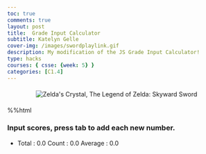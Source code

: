 ```yaml
---
toc: true
comments: true
layout: post
title:  Grade Input Calculator
subtitle: Katelyn Gelle
cover-img: /images/swordplaylink.gif
description: My modification of the JS Grade Input Calculator!
type: hacks
courses: { csse: {week: 5} }
categories: [C1.4]
---
```


<div style="text-align: center; margin-top: 20px; margin-bottom: 20px;">
  <img src="{{site.baseurl}}/images/canyouhearmelink.gif" alt="Zelda's Crystal, The Legend of Zelda: Skyward Sword" />
</div>

%%html

<!-- Help Message -->
<h3>Input scores, press tab to add each new number.</h3>
<!-- Totals -->
<ul>
    <li>
        Total : <span id="total">0.0</span>
        Count : <span id="count">0.0</span>
        Average : <span id="average">0.0</span>
    </li>
</ul>
<!-- Rows added using scores ID -->
<div id="scores">
    <!-- javascript generated inputs -->
</div>

<style>
    /* Add CSS for color coding */
    .red {
        background-color: red;
        color: white;
    }

    .yellow {
        background-color: yellow;
    }

    .green {
        background-color: green;
        color: white;
    }
</style>

<script>
// Keep track of the current index
var currentIndex = 1;

// Executes on input event and calculates totals
function calculator(event) {
    var key = event.key;
    // Check if the pressed key is the "Tab" key (key code 9) or "Enter" key (key code 13)
    if (key === "Tab" || key === "Enter") {
        event.preventDefault(); // Prevent default behavior (tabbing to the next element)

        var array = document.getElementsByName('score'); // setup array of scores
        var total = 0;  // running total
        var count = 0;  // count of input elements with valid values

        for (var i = 0; i < array.length; i++) {  // iterate through array
            var value = array[i].value;
            if (parseFloat(value)) {
                var parsedValue = parseFloat(value);
                total += parsedValue;  // add to running total
                count++;
            }
        }

        // update totals
        document.getElementById('total').innerHTML = total.toFixed(2); // show two decimals
        document.getElementById('count').innerHTML = count;

        if (count > 0) {
            document.getElementById('average').innerHTML = (total / count).toFixed(2);
        } else {
            document.getElementById('average').innerHTML = "0.0";
        }

        // adds newInputLine, only if all array values satisfy parseFloat
        if (count === document.getElementsByName('score').length) {
            newInputLine(); // make a new input line
        }
    }
}

// Deletes an input line or clears its value (only clears the first cell)
function deleteInputLine(index) {
    if (index === 1) {
        var inputElement = document.getElementById(1);

        if (inputElement) {
            inputElement.value = ''; // Clear the input value of the first cell
        }

        // Recalculate totals without the cleared value
        calculator({ key: "Tab" });
    } else {
        var scoreElement = document.getElementById(index);
        var inputElement = document.querySelector('input[id="' + index + '"]');

        if (scoreElement) {
            scoreElement.remove();
        }

        if (inputElement) {
            inputElement.remove();
        }

        // Decrement the current index
        currentIndex--;

        // Reassign IDs to remaining input elements
        for (var i = index; i < currentIndex; i++) {
            var nextIndex = i + 1;
            document.getElementById(nextIndex).id = i;
            document.querySelector('label[for="' + nextIndex + '"]').htmlFor = i;
            document.querySelector('br[for="' + nextIndex + '"]').setAttribute('for', i);
        }

        calculator({ key: "Tab" }); // Recalculate totals
    }
}

// Function to set the input field's color based on the entered value
function setColor(input) {
    var value = parseFloat(input.value);
    if (isNaN(value)) {
        input.className = ''; // Reset the class
    } else if (value <= 60) {
        input.className = 'red';
    } else if (value <= 80) {
        input.className = 'yellow';
    } else {
        input.className = 'green';
    }
}

// Event listener for input changes
function handleInputChange(event) {
    var key = event.key;
    if (key === "Tab" || key === "Enter") {
        calculator(event);
        var index = event.target.id;
        setColor(index);
    }
}

// Creates a new input box
function newInputLine() {
    // Add a delete button for each score element
    var deleteButton = document.createElement('button');
    deleteButton.innerHTML = 'Delete';
    deleteButton.onclick = function () {
        deleteInputLine(currentIndex);
    };
    deleteButton.setAttribute('for', currentIndex); // Add this line to set the "for" attribute

    document.getElementById("scores").appendChild(deleteButton);

    // Add a label for each score element
    var title = document.createElement('label');
    title.htmlFor = currentIndex;
    title.innerHTML = currentIndex + ". ";
    document.getElementById("scores").appendChild(title); // add to HTML

    // Setup score element and attributes
    var score = document.createElement("input"); // input element
    score.id = currentIndex;  // id of input element
    score.onkeydown = calculator // Each key triggers event (using function as a value)
    score.type = "number"; // Use text type to allow typing multiple characters
    score.name = "score";  // name is used to group all "score" elements (array)
    score.style.textAlign = "right";
    score.style.width = "5em";

    // Add an input event listener to update the color as the user types
    score.addEventListener('input', function () {
        setColor(score);
    });

    document.getElementById("scores").appendChild(score);  // add to HTML

    // Create and add blank line after input box
    var br = document.createElement("br");  // line break element
    document.getElementById("scores").appendChild(br); // add to HTML

    // Set focus on the new input line
    document.getElementById(currentIndex).focus();

    // Increment the current index for the next input
    currentIndex++;

    // Call setColor for the new input element
    setColor(currentIndex - 1);
}

// Call setColor for existing input elements when the page loads
document.addEventListener("DOMContentLoaded", function () {
    for (var i = 1; i < currentIndex; i++) {
        var input = document.getElementById(i);
        if (input) {
            setColor(input);
        }
    }
});

// Creates 1st input box on Window load
newInputLine();

</script>